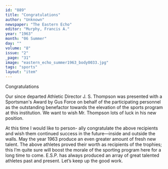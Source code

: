 ```yaml
---
id: "889"
title: "Congratulations"
author: "Unknown"
newspaper: "The Eastern Echo"
editor: "Murphy, Francis A."
year: "1963"
month: "06 Summer"
day: ""
volume: "8"
issue: "2"
_page: "31"
image: "eastern_echo_summer1963_body0033.jpg"
tags: "sports"
layout: "item"
---
```

Congratulations

Our since departed Athletic Director
J. S. Thompson was presented with a
Sportsman's Award by Gus Force on
behalf of the participating personnel
as the outstanding benefactor towards
the elevation of the sports program at
this institution. We want to wish Mr.
Thompson lots of luck in his new
position.

At this time I would like to person-
ally congratulate the above recipients
and wish them continued success in the
future—inside and outside the walls.
May the year 1963 produce an even
greater amount of fresh new talent.
The above athletes proved their worth
as recipients of the trophies; this I’m
quite sure will boost the morale of the
sporting program here for a long time
to come. E.S.P. has always produced
an array of great talented athletes past
and present. Let’s keep up the good
work.

